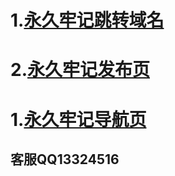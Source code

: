# 1.[**永久牢记跳转域名**](https://zuisucloud.live)  

# 2.[**永久牢记发布页**](https://github.com/hanxp-star/zuisucloud/blob/master/README.md)

# 1.[**永久牢记导航页**](https://hanxp-star.github.io)  

## **客服QQ13324516**
